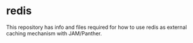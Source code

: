 # redis
This repository has info and files required for how to use redis as external caching mechanism with JAM/Panther.
